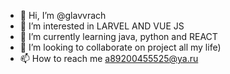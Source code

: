 - 👋 Hi, I’m @glavvrach
- 👀 I’m interested in LARVEL AND VUE JS
- 🌱 I’m currently learning java, python and REACT
- 💞️ I’m looking to collaborate on project all my life)
- 📫 How to reach me a89200455525@ya.ru

<!---
glavvrach/glavvrach is a ✨ special ✨ repository because its `README.md` (this file) appears on your GitHub profile.
You can click the Preview link to take a look at your changes.
--->
